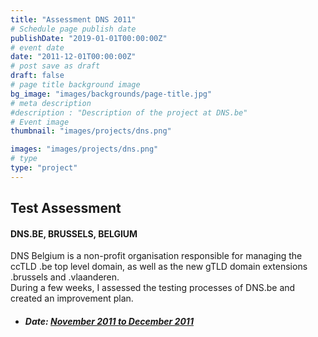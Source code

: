 ```yaml
---
title: "Assessment DNS 2011"
# Schedule page publish date
publishDate: "2019-01-01T00:00:00Z"
# event date
date: "2011-12-01T00:00:00Z"
# post save as draft
draft: false
# page title background image
bg_image: "images/backgrounds/page-title.jpg"
# meta description
#description : "Description of the project at DNS.be"
# Event image
thumbnail: "images/projects/dns.png"

images: "images/projects/dns.png"
# type
type: "project"
---
```





## Test Assessment

#### DNS.BE, BRUSSELS, BELGIUM

DNS Belgium is a non-profit organisation responsible for managing the ccTLD .be top level domain, as well as the new gTLD domain extensions .brussels and .vlaanderen.  
During a few weeks, I assessed the testing processes of DNS.be and created an improvement plan.

*   ##### Date: [November 2011 to December 2011](http://www.dns.be)
